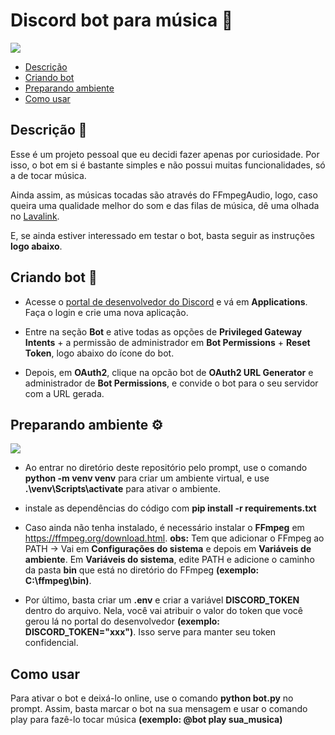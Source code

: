 # Discord bot para música 🎵

<img src="https://img.shields.io/badge/python-3670A0?style=for-the-badge&logo=python&logoColor=ffdd54">

- [Descrição](#descricao)
- [Criando bot](#criando-bot)
- [Preparando ambiente](#preparando-ambiente)
- [Como usar](#como-usar)

<h2>Descrição 📜</h2>

Esse é um projeto pessoal que eu decidi fazer apenas por curiosidade. Por isso, o bot em si é bastante simples e não possui muitas funcionalidades, só a de tocar música.

Ainda assim, as músicas tocadas são através do FFmpegAudio, logo, caso queira uma qualidade melhor do som e das filas de música, dê uma olhada no <a href="https://github.com/lavalink-devs/Lavalink">Lavalink</a>.

E, se ainda estiver interessado em testar o bot, basta seguir as instruções **logo abaixo**.


<h2>Criando bot 🤖</h2>

- Acesse o <a href="https://discord.com/developers/docs/intro">portal de desenvolvedor do Discord</a> e vá em **Applications**. Faça o login e crie uma nova aplicação.

- Entre na seção **Bot** e ative todas as opções de **Privileged Gateway Intents** + a permissão de administrador em **Bot Permissions** + **Reset Token**, logo abaixo do ícone do bot.

- Depois, em **OAuth2**, clique na opcão bot de **OAuth2 URL Generator** e administrador de **Bot Permissions**, e convide o bot para o seu servidor com a URL gerada.


<h2>Preparando ambiente ⚙</h2> <img src="https://img.shields.io/badge/Windows-0078D6?style=for-the-badge&logo=windows&logoColor=white">

- Ao entrar no diretório deste repositório pelo prompt, use o comando **python -m venv venv** para criar um ambiente virtual, e use **.\venv\Scripts\activate** para ativar o ambiente.

- instale as dependências do código com **pip install -r requirements.txt**

- Caso ainda não tenha instalado, é necessário instalar o **FFmpeg** em <a href="https://ffmpeg.org/download.html">https://ffmpeg.org/download.html</a>. **obs:** Tem que adicionar o FFmpeg ao PATH -> Vai em **Configurações do sistema** e depois em **Variáveis de ambiente**. Em **Variáveis do sistema**, edite PATH e adicione o caminho da pasta **bin** que está no diretório do FFmpeg **(exemplo: C:\ffmpeg\bin)**.

- Por último, basta criar um **.env** e criar a variável **DISCORD_TOKEN** dentro do arquivo. Nela, você vai atribuir o valor do token que você gerou lá no portal do desenvolvedor **(exemplo: DISCORD_TOKEN="xxx")**. Isso serve para manter seu token confidencial.


<h2>Como usar</h2>

Para ativar o bot e deixá-lo online, use o comando **python bot.py** no prompt. Assim, basta marcar o bot na sua mensagem e usar o comando play para fazê-lo tocar música **(exemplo: @bot play sua_musica)**
